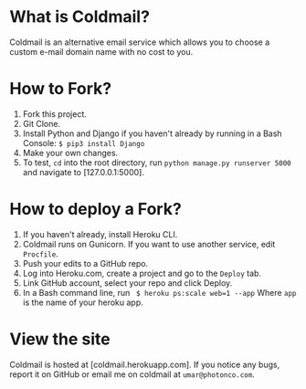 # What is Coldmail?
Coldmail is an alternative email service which allows you to choose a custom e-mail domain name with no cost to you.
# How to Fork?
1. Fork this project.
2. Git Clone.
3. Install Python and Django if you haven't already by running in a Bash Console:
    `$ pip3 install Django`
4. Make your own changes.
5. To test, `cd` into the root directory, run
    `python manage.py runserver 5000`
and navigate to [127.0.0.1:5000].
# How to deploy a Fork?
1. If you haven't already, install Heroku CLI.
2. Coldmail runs on Gunicorn. If you want to use another service, edit `Procfile`.
3. Push your edits to a GitHub repo.
4. Log into Heroku.com, create a project and go to the `Deploy` tab.
5. Link GitHub account, select your repo and click Deploy.
6. In a Bash command line, run
   ` $ heroku ps:scale web=1 --app`
Where `app` is the name of your heroku app.
# View the site
Coldmail is hosted at [coldmail.herokuapp.com].
If you notice any bugs, report it on GitHub or email me on coldmail at `umar@photonco.com`.
